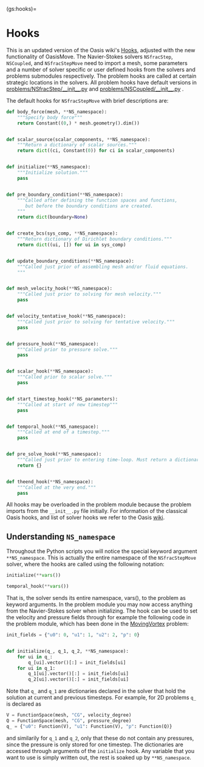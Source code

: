 (gs:hooks)=

# Hooks

This is an updated version of the Oasis wiki's [Hooks](https://github.com/mikaem/Oasis/wiki/Hooks), adjusted with the
new functionality of OasisMove. The Navier-Stokes solvers `NSfracStep`, `NSCoupled`, and `NSfracStepMove` need to import
a mesh, some parameters and a number of solver specific or user defined hooks from the solvers and problems submodules
respectively. The problem hooks are called at certain strategic locations in the solvers. All problem hooks have default
versions
in [problems/NSfracStep/\_\_init\_\_.py](https://github.com/KVSlab/OasisMove/blob/main/src/oasismove/problems/NSfracStep/__init__.py)
and [problems/NSCoupled/\_\_init\_\_.py](https://github.com/KVSlab/OasisMove/blob/main/src/oasismove/problems/NSCoupled/__init__.py)
.

The default hooks for `NSfracStepMove` with brief descriptions are:

```python
def body_force(mesh, **NS_namespace):
    """Specify body force"""
    return Constant((0,) * mesh.geometry().dim())


def scalar_source(scalar_components, **NS_namespace):
    """Return a dictionary of scalar sources."""
    return dict((ci, Constant(0)) for ci in scalar_components)


def initialize(**NS_namespace):
    """Initialize solution."""
    pass


def pre_boundary_condition(**NS_namespace):
    """Called after defining the function spaces and functions,
       but before the boundary conditions are created.
    """
    return dict(boundary=None)


def create_bcs(sys_comp, **NS_namespace):
    """Return dictionary of Dirichlet boundary conditions."""
    return dict((ui, []) for ui in sys_comp)


def update_boundary_conditions(**NS_namespace):
    """Called just prior of assembling mesh and/or fluid equations.
    """


def mesh_velocity_hook(**NS_namespace):
    """Called just prior to solving for mesh velocity."""
    pass


def velocity_tentative_hook(**NS_namespace):
    """Called just prior to solving for tentative velocity."""
    pass


def pressure_hook(**NS_namespace):
    """Called prior to pressure solve."""
    pass


def scalar_hook(**NS_namespace):
    """Called prior to scalar solve."""
    pass


def start_timestep_hook(**NS_parameters):
    """Called at start of new timestep"""
    pass


def temporal_hook(**NS_namespace):
    """Called at end of a timestep."""
    pass


def pre_solve_hook(**NS_namespace):
    """Called just prior to entering time-loop. Must return a dictionary."""
    return {}


def theend_hook(**NS_namespace):
    """Called at the very end."""
    pass

```

All hooks may be overloaded in the problem module because the problem imports from the `__init__.py` file initially. For
information of the classical Oasis hooks, and list of solver hooks we refer to the
Oasis [wiki](https://github.com/mikaem/Oasis/wiki/Hooks).

## Understanding `NS_namespace`

Throughout the Python scripts you will notice the special keyword argument `**NS_namespace`. This is actually the entire
namespace of the `NSfracStepMove` solver, where the hooks are called using the following notation:

```python
initialize(**vars())

temporal_hook(**vars())
```

That is, the solver sends its entire namespace, vars(), to the problem as keyword arguments. In the problem module you
may now access anything from the Navier-Stokes solver when initializing. The hook can be used to set the velocity and
pressure fields through for example the following code in the problem module, which has been done in
the [MovingVortex](https://github.com/KVSlab/OasisMove/blob/main/src/oasismove/problems/NSfracStep/MovingVortex.py)
problem:

```python
init_fields = {"u0": 0, "u1": 1, "u2": 2, "p": 0}


def initialize(q_, q_1, q_2, **NS_namespace):
    for ui in q_:
        q_[ui].vector()[:] = init_fields[ui]
    for ui in q_1:
        q_1[ui].vector()[:] = init_fields[ui]
        q_2[ui].vector()[:] = init_fields[ui]
```

Note that `q_` and `q_1` are dictionaries declared in the solver that hold the solution at current and previous
timesteps. For example, for 2D problems `q_` is declared as

```python
V = FunctionSpace(mesh, "CG", velocity_degree)
Q = FunctionSpace(mesh, "CG", pressure_degree)
q_ = {"u0": Function(V), "u1": Function(V), "p": Function(Q)}
```

and similarily for `q_1` and `q_2`, only that these do not contain any pressures, since the pressure is only stored for
one timestep. The dictionaries are accessed through arguments of the `initialize` hook. Any variable that you want to
use is simply written out, the rest is soaked up by `**NS_namespace`.

